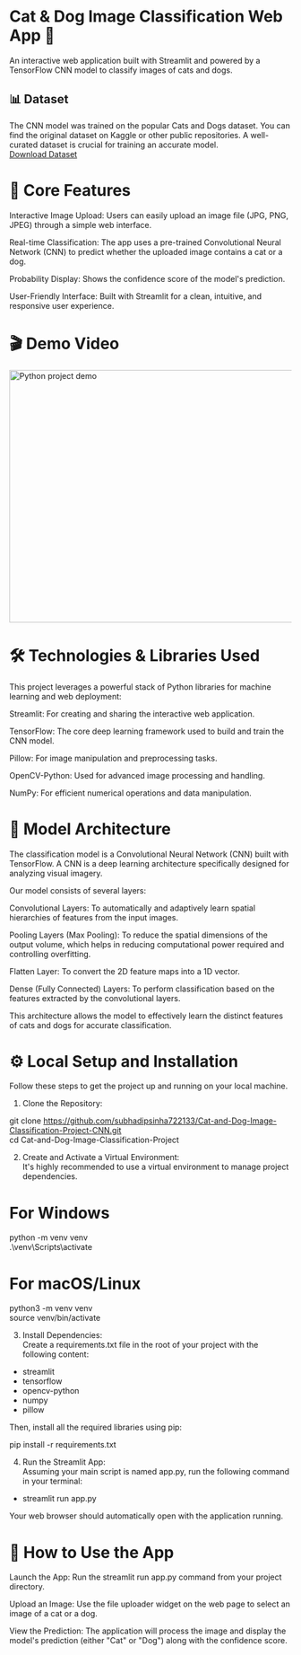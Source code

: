 # Cat & Dog Image Classification Web App 🐾
An interactive web application built with Streamlit and powered by a TensorFlow CNN model to classify images of cats and dogs.

## 📊 Dataset
The CNN model was trained on the popular Cats and Dogs dataset. You can find the original dataset on Kaggle or other public repositories. A well-curated dataset is crucial for training an accurate model.<br>
[Download Dataset](https://www.kaggle.com/datasets/salader/dogs-vs-cats)

# 🚀 Core Features
Interactive Image Upload: Users can easily upload an image file (JPG, PNG, JPEG) through a simple web interface.

Real-time Classification: The app uses a pre-trained Convolutional Neural Network (CNN) to predict whether the uploaded image contains a cat or a dog.

Probability Display: Shows the confidence score of the model's prediction.

User-Friendly Interface: Built with Streamlit for a clean, intuitive, and responsive user experience.

# 🎬 Demo Video 
<img width="880" height="450" src="https://github.com/subhadipsinha722133/Cat-and-Dog-Image-Classification-Project/blob/main/demo.gif" alt="Python project demo">


# 🛠️ Technologies & Libraries Used
This project leverages a powerful stack of Python libraries for machine learning and web deployment:

Streamlit: For creating and sharing the interactive web application.

TensorFlow: The core deep learning framework used to build and train the CNN model.

Pillow: For image manipulation and preprocessing tasks.

OpenCV-Python: Used for advanced image processing and handling.

NumPy: For efficient numerical operations and data manipulation.

# 🧠 Model Architecture
The classification model is a Convolutional Neural Network (CNN) built with TensorFlow. A CNN is a deep learning architecture specifically designed for analyzing visual imagery.

Our model consists of several layers:

Convolutional Layers: To automatically and adaptively learn spatial hierarchies of features from the input images.

Pooling Layers (Max Pooling): To reduce the spatial dimensions of the output volume, which helps in reducing computational power required and controlling overfitting.

Flatten Layer: To convert the 2D feature maps into a 1D vector.

Dense (Fully Connected) Layers: To perform classification based on the features extracted by the convolutional layers.

This architecture allows the model to effectively learn the distinct features of cats and dogs for accurate classification.

# ⚙️ Local Setup and Installation
Follow these steps to get the project up and running on your local machine.

1. Clone the Repository:

git clone https://github.com/subhadipsinha722133/Cat-and-Dog-Image-Classification-Project-CNN.git <br>
cd Cat-and-Dog-Image-Classification-Project


2. Create and Activate a Virtual Environment:<br>
It's highly recommended to use a virtual environment to manage project dependencies.<br>

# For Windows
python -m venv venv <br>
.\venv\Scripts\activate

# For macOS/Linux
python3 -m venv venv <br>
source venv/bin/activate

3. Install Dependencies:<br>
Create a requirements.txt file in the root of your project with the following content:<br>

- streamlit
- tensorflow
- opencv-python
- numpy
- pillow

Then, install all the required libraries using pip:<br>

pip install -r requirements.txt<br>

4. Run the Streamlit App:<br>
Assuming your main script is named app.py, run the following command in your terminal:<br>

- streamlit run app.py

Your web browser should automatically open with the application running.

# 📖 How to Use the App
Launch the App: Run the streamlit run app.py command from your project directory.

Upload an Image: Use the file uploader widget on the web page to select an image of a cat or a dog.<br>

View the Prediction: The application will process the image and display the model's prediction (either "Cat" or "Dog") along with the confidence score.


